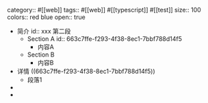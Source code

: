 category:: #[[web]]
tags:: #[[web]] #[[typescript]] #[[test]]
size:: 100
colors:: red blue
open:: true

- 简介
  id:: xxx
  第二段
	- Section A
	  id:: 663c7ffe-f293-4f38-8ec1-7bbf788d14f5
		- 内容A
	- Section B
		- 内容B
- 详情 ((663c7ffe-f293-4f38-8ec1-7bbf788d14f5))
	- 段落1
-
-